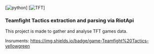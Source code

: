 [![python](https://img.shields.io/badge/python-3.5%20%7C%203.6%20%7C%203.7-blue)]
[![TFT](https://img.shields.io/badge/game-Teamfight%20Tactics-yellowgreen)]

### Teamfight Tactics extraction and parsing via RiotApi

This project is made to gather and analyse TFT games data.

Insruments:
https://img.shields.io/badge/game-Teamfight%20Tactics-yellowgreen
